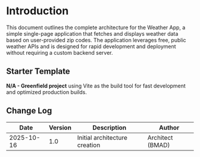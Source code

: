 # Introduction

This document outlines the complete architecture for the Weather App, a simple single-page application that fetches and displays weather data based on user-provided zip codes. The application leverages free, public weather APIs and is designed for rapid development and deployment without requiring a custom backend server.

## Starter Template

**N/A - Greenfield project** using Vite as the build tool for fast development and optimized production builds.

## Change Log

| Date | Version | Description | Author |
|------|---------|-------------|--------|
| 2025-10-16 | 1.0 | Initial architecture creation | Architect (BMAD) |
